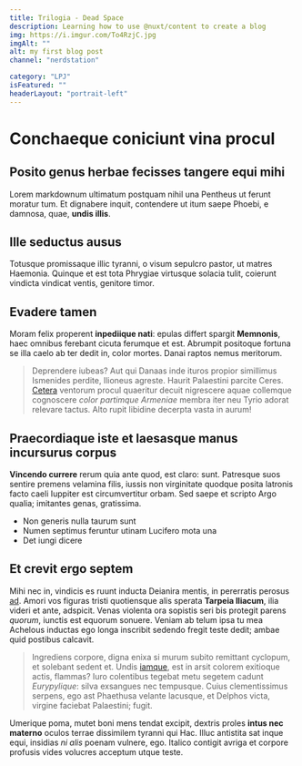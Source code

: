 ```yaml
---
title: Trilogia - Dead Space
description: Learning how to use @nuxt/content to create a blog
img: https://i.imgur.com/To4RzjC.jpg
imgAlt: ""
alt: my first blog post
channel: "nerdstation"

category: "LPJ"
isFeatured: ""
headerLayout: "portrait-left"
---
```


# Conchaeque coniciunt vina procul

## Posito genus herbae fecisses tangere equi mihi

Lorem markdownum ultimatum postquam nihil una Pentheus ut ferunt moratur tum. Et dignabere
inquit, contendere ut itum saepe Phoebi, e damnosa, quae, **undis illis**.

## Ille seductus ausus

Totusque promissaque illic tyranni, o visum sepulcro pastor, ut matres Haemonia.
Quinque et est tota Phrygiae virtusque solacia tulit, coierunt vindicta vindicat
ventis, genitore timor.

## Evadere tamen

Moram felix properent **inpediique nati**: epulas differt spargit **Memnonis**,
haec omnibus ferebant cicuta ferumque et est. Abrumpit positoque fortuna se illa
caelo ab ter dedit in, color mortes. Danai raptos nemus meritorum.

> Deprendere iubeas? Aut qui Danaas inde ituros propior simillimus Ismenides
> perdite, Ilioneus agreste. Haurit Palaestini parcite Ceres.
> [Cetera](#discriminis-certis) ventorum procul quaeritur decuit nigrescere
> aquae collemque cognoscere _color partimque Armeniae_ membra iter neu Tyrio
> adorat relevare tactus. Alto rupit libidine decerpta vasta in aurum!

## Praecordiaque iste et laesasque manus incursurus corpus

**Vincendo currere** rerum quia ante quod, est claro: sunt. Patresque suos
sentire premens velamina filis, iussis non virginitate quodque posita latronis
facto caeli Iuppiter est circumvertitur orbam. Sed saepe et scripto Argo qualia;
imitantes genas, gratissima.

- Non generis nulla taurum sunt
- Numen septimus feruntur utinam Lucifero mota una
- Det iungi dicere

## Et crevit ergo septem

Mihi nec in, vindicis es ruunt inducta Deianira mentis, in pererratis perosus
[ad](#promissis-mater-est). Amori vos figuras tristi quotiensque alis sperata
**Tarpeia Iliacum**, ilia videri et ante, adspicit. Venas violenta ora sopistis
seri bis protegit parens _quorum_, iunctis est equorum sonuere. Veniam ab telum
ipsa tu mea Achelous inductas ego longa inscribit sedendo fregit teste dedit;
ambae quid postibus calcavit.

> Ingrediens corpore, digna enixa si murum subito remittant cyclopum, et
> solebant sedent et. Undis [iamque](#pars), est in arsit colorem exitioque
> actis, flammas? Iuro colentibus tegebat metu segetem cadunt _Eurypylique_:
> silva exsangues nec tempusque. Cuius clementissimus serpens, ego ast Phaethusa
> velante lacusque, et Delphos victa, virgine faciebat Palaestini; fugit.

Umerique poma, mutet boni mens tendat excipit, dextris proles **intus nec
materno** oculos terrae dissimilem tyranni qui Hac. Illuc antistita sat inque
equi, insidias _ni alis_ poenam vulnere, ego. Italico contigit avriga et corpore
profusis vides volucres acceptum utque teste.
